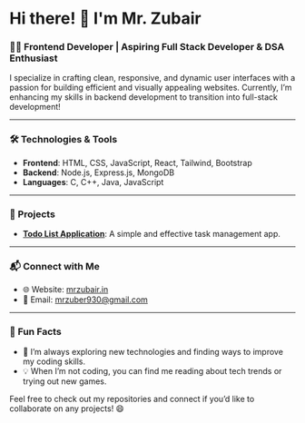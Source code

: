 # Hi there! 👋 I'm Mr. Zubair

### 👨‍💻 Frontend Developer | Aspiring Full Stack Developer & DSA Enthusiast

I specialize in crafting clean, responsive, and dynamic user interfaces with a passion for building efficient and visually appealing websites. Currently, I’m enhancing my skills in backend development to transition into full-stack development!

---

### 🛠️ Technologies & Tools
- **Frontend**: HTML, CSS, JavaScript, React, Tailwind, Bootstrap
- **Backend**: Node.js, Express.js, MongoDB
- **Languages**: C, C++, Java, JavaScript

---

### 🌟 Projects
- **[Todo List Application](https://github.com/mrzubairdotin/vanilla-html-css-javascript-projects/tree/main/Todo-List-App)**: A simple and effective task management app.
---

### 📬 Connect with Me
- 🌐 Website: [mrzubair.in](http://mrzubair.in)
- 📧 Email: [mrzuber930@gmail.com](mailto:mrzuber930@gmail.com)

---

### 🌱 Fun Facts
- 🚀 I’m always exploring new technologies and finding ways to improve my coding skills.
- 💡 When I’m not coding, you can find me reading about tech trends or trying out new games.

Feel free to check out my repositories and connect if you’d like to collaborate on any projects! 😄
